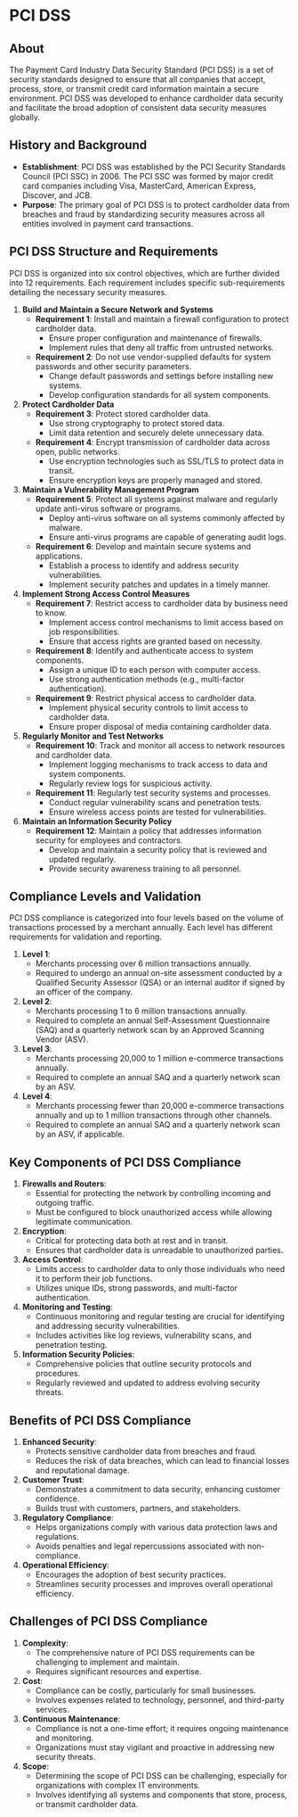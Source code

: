 # PCI DSS

## **About**

The Payment Card Industry Data Security Standard (PCI DSS) is a set of security standards designed to ensure that all companies that accept, process, store, or transmit credit card information maintain a secure environment. PCI DSS was developed to enhance cardholder data security and facilitate the broad adoption of consistent data security measures globally.

## **History and Background**

* **Establishment**: PCI DSS was established by the PCI Security Standards Council (PCI SSC) in 2006. The PCI SSC was formed by major credit card companies including Visa, MasterCard, American Express, Discover, and JCB.
* **Purpose**: The primary goal of PCI DSS is to protect cardholder data from breaches and fraud by standardizing security measures across all entities involved in payment card transactions.

## **PCI DSS Structure and Requirements**

PCI DSS is organized into six control objectives, which are further divided into 12 requirements. Each requirement includes specific sub-requirements detailing the necessary security measures.

1. **Build and Maintain a Secure Network and Systems**
   * **Requirement 1**: Install and maintain a firewall configuration to protect cardholder data.
     * Ensure proper configuration and maintenance of firewalls.
     * Implement rules that deny all traffic from untrusted networks.
   * **Requirement 2**: Do not use vendor-supplied defaults for system passwords and other security parameters.
     * Change default passwords and settings before installing new systems.
     * Develop configuration standards for all system components.
2. **Protect Cardholder Data**
   * **Requirement 3**: Protect stored cardholder data.
     * Use strong cryptography to protect stored data.
     * Limit data retention and securely delete unnecessary data.
   * **Requirement 4**: Encrypt transmission of cardholder data across open, public networks.
     * Use encryption technologies such as SSL/TLS to protect data in transit.
     * Ensure encryption keys are properly managed and stored.
3. **Maintain a Vulnerability Management Program**
   * **Requirement 5**: Protect all systems against malware and regularly update anti-virus software or programs.
     * Deploy anti-virus software on all systems commonly affected by malware.
     * Ensure anti-virus programs are capable of generating audit logs.
   * **Requirement 6**: Develop and maintain secure systems and applications.
     * Establish a process to identify and address security vulnerabilities.
     * Implement security patches and updates in a timely manner.
4. **Implement Strong Access Control Measures**
   * **Requirement 7**: Restrict access to cardholder data by business need to know.
     * Implement access control mechanisms to limit access based on job responsibilities.
     * Ensure that access rights are granted based on necessity.
   * **Requirement 8**: Identify and authenticate access to system components.
     * Assign a unique ID to each person with computer access.
     * Use strong authentication methods (e.g., multi-factor authentication).
   * **Requirement 9**: Restrict physical access to cardholder data.
     * Implement physical security controls to limit access to cardholder data.
     * Ensure proper disposal of media containing cardholder data.
5. **Regularly Monitor and Test Networks**
   * **Requirement 10**: Track and monitor all access to network resources and cardholder data.
     * Implement logging mechanisms to track access to data and system components.
     * Regularly review logs for suspicious activity.
   * **Requirement 11**: Regularly test security systems and processes.
     * Conduct regular vulnerability scans and penetration tests.
     * Ensure wireless access points are tested for vulnerabilities.
6. **Maintain an Information Security Policy**
   * **Requirement 12**: Maintain a policy that addresses information security for employees and contractors.
     * Develop and maintain a security policy that is reviewed and updated regularly.
     * Provide security awareness training to all personnel.

## **Compliance Levels and Validation**

PCI DSS compliance is categorized into four levels based on the volume of transactions processed by a merchant annually. Each level has different requirements for validation and reporting.

1. **Level 1**:
   * Merchants processing over 6 million transactions annually.
   * Required to undergo an annual on-site assessment conducted by a Qualified Security Assessor (QSA) or an internal auditor if signed by an officer of the company.
2. **Level 2**:
   * Merchants processing 1 to 6 million transactions annually.
   * Required to complete an annual Self-Assessment Questionnaire (SAQ) and a quarterly network scan by an Approved Scanning Vendor (ASV).
3. **Level 3**:
   * Merchants processing 20,000 to 1 million e-commerce transactions annually.
   * Required to complete an annual SAQ and a quarterly network scan by an ASV.
4. **Level 4**:
   * Merchants processing fewer than 20,000 e-commerce transactions annually and up to 1 million transactions through other channels.
   * Required to complete an annual SAQ and a quarterly network scan by an ASV, if applicable.

## **Key Components of PCI DSS Compliance**

1. **Firewalls and Routers**:
   * Essential for protecting the network by controlling incoming and outgoing traffic.
   * Must be configured to block unauthorized access while allowing legitimate communication.
2. **Encryption**:
   * Critical for protecting data both at rest and in transit.
   * Ensures that cardholder data is unreadable to unauthorized parties.
3. **Access Control**:
   * Limits access to cardholder data to only those individuals who need it to perform their job functions.
   * Utilizes unique IDs, strong passwords, and multi-factor authentication.
4. **Monitoring and Testing**:
   * Continuous monitoring and regular testing are crucial for identifying and addressing security vulnerabilities.
   * Includes activities like log reviews, vulnerability scans, and penetration testing.
5. **Information Security Policies**:
   * Comprehensive policies that outline security protocols and procedures.
   * Regularly reviewed and updated to address evolving security threats.

## **Benefits of PCI DSS Compliance**

1. **Enhanced Security**:
   * Protects sensitive cardholder data from breaches and fraud.
   * Reduces the risk of data breaches, which can lead to financial losses and reputational damage.
2. **Customer Trust**:
   * Demonstrates a commitment to data security, enhancing customer confidence.
   * Builds trust with customers, partners, and stakeholders.
3. **Regulatory Compliance**:
   * Helps organizations comply with various data protection laws and regulations.
   * Avoids penalties and legal repercussions associated with non-compliance.
4. **Operational Efficiency**:
   * Encourages the adoption of best security practices.
   * Streamlines security processes and improves overall operational efficiency.

## **Challenges of PCI DSS Compliance**

1. **Complexity**:
   * The comprehensive nature of PCI DSS requirements can be challenging to implement and maintain.
   * Requires significant resources and expertise.
2. **Cost**:
   * Compliance can be costly, particularly for small businesses.
   * Involves expenses related to technology, personnel, and third-party services.
3. **Continuous Maintenance**:
   * Compliance is not a one-time effort; it requires ongoing maintenance and monitoring.
   * Organizations must stay vigilant and proactive in addressing new security threats.
4. **Scope**:
   * Determining the scope of PCI DSS can be challenging, especially for organizations with complex IT environments.
   * Involves identifying all systems and components that store, process, or transmit cardholder data.

